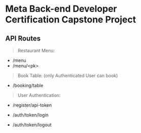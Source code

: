 # Meta Back-end Developer Certification Capstone Project

## API Routes

>Restaurant Menu:
- /menu
- /menu/\<pk>


>Book Table: (only Authenticated User can book)
- /booking/table


>User Authentication:

- /register/api-token

- /auth/token/login

- /auth/token/logout
